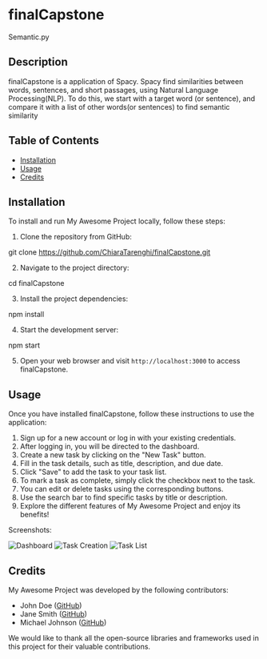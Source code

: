 # finalCapstone

Semantic.py

## Description

finalCapstone is a application of Spacy. Spacy find similarities between words, sentences, and short passages, using Natural Language Processing(NLP). To do this, we start with a target word (or sentence), and compare it with a list of other words(or sentences) to find semantic similarity

## Table of Contents

- [Installation](#installation)
- [Usage](#usage)
- [Credits](#credits)

## Installation

To install and run My Awesome Project locally, follow these steps:

1. Clone the repository from GitHub:

git clone https://github.com/ChiaraTarenghi/finalCapstone.git

2. Navigate to the project directory:

cd finalCapstone

3. Install the project dependencies:

npm install

4. Start the development server:

npm start

5. Open your web browser and visit `http://localhost:3000` to access finalCapstone.

## Usage

Once you have installed finalCapstone, follow these instructions to use the application:

1. Sign up for a new account or log in with your existing credentials.
2. After logging in, you will be directed to the dashboard.
3. Create a new task by clicking on the "New Task" button.
4. Fill in the task details, such as title, description, and due date.
5. Click "Save" to add the task to your task list.
6. To mark a task as complete, simply click the checkbox next to the task.
7. You can edit or delete tasks using the corresponding buttons.
8. Use the search bar to find specific tasks by title or description.
9. Explore the different features of My Awesome Project and enjoy its benefits!

Screenshots:

![Dashboard](screenshots/dashboard.png)
![Task Creation](screenshots/task-creation.png)
![Task List](screenshots/task-list.png)

## Credits

My Awesome Project was developed by the following contributors:

- John Doe ([GitHub](https://github.com/johndoe))
- Jane Smith ([GitHub](https://github.com/janesmith))
- Michael Johnson ([GitHub](https://github.com/michaeljohnson))

We would like to thank all the open-source libraries and frameworks used in this project for their valuable contributions.

